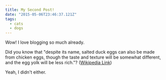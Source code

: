 ```yaml
---
title: My Second Post!
date: "2015-05-06T23:46:37.121Z"
tags:
  - cats
  - dogs
---
```


Wow! I love blogging so much already.

Did you know that "despite its name, salted duck eggs can also be made from
chicken eggs, though the taste and texture will be somewhat different, and the
egg yolk will be less rich."?
([Wikipedia Link](http://en.wikipedia.org/wiki/Salted_duck_egg))

Yeah, I didn't either.

